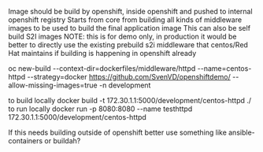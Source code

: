 Image should be build by openshift, inside openshift and pushed to internal openshift registry
Starts from core from building all kinds of middleware images to be used to build the final application image
This can also be self build S2I images
NOTE: this is for demo only, in production it would be better to directly use the existing prebuild s2i middleware that centos/Red Hat maintains if building is happening in openshift already

oc new-build --context-dir=dockerfiles/middleware/httpd --name=centos-httpd --strategy=docker  https://github.com/SvenVD/openshiftdemo/ --allow-missing-images=true -n development

to build locally
docker build -t 172.30.1.1:5000/development/centos-httpd ./
to run locally
docker run  -p 8080:8080 --name testhttpd 172.30.1.1:5000/development/centos-httpd


If this needs building outside of openshift better use something like ansible-containers or buildah?
